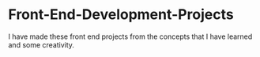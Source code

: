 # Front-End-Development-Projects
I have made these front end projects from the concepts that I have learned and some creativity.
